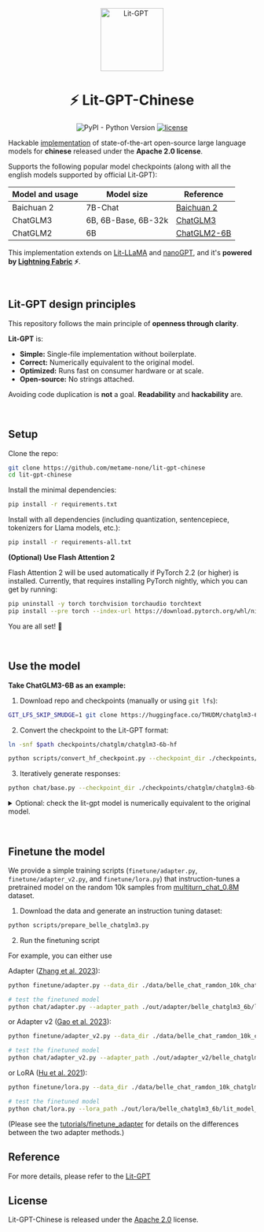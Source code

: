 <div align="center">
<img src="https://pl-public-data.s3.amazonaws.com/assets_lightning/LitStableLM_Badge.png" alt="Lit-GPT" width="128"/>

# ⚡ Lit-GPT-Chinese

<!--
<p align="center">
  <a href="https://www.lightning.ai/">Lightning.ai</a> •
  <a href="https://lightning.ai/docs/pytorch/stable/">PyTorch Lightning</a> •
  <a href="https://lightning.ai/docs/fabric/stable/">Fabric</a>
</p>
-->

![PyPI - Python Version](https://img.shields.io/pypi/pyversions/pytorch-lightning) [![license](https://img.shields.io/badge/License-Apache%202.0-blue.svg)](https://github.com/Lightning-AI/lit-stablelm/blob/master/LICENSE) 

</div>


<!-- # ⚡ Lit-GPT-Chinese -->

Hackable [implementation](lit_gpt/model.py) of state-of-the-art open-source large language models for **chinese** released under the **Apache 2.0 license**.

Supports the following popular model checkpoints (along with all the english models supported by official Lit-GPT):

| Model and usage                                                                   | Model size                               | Reference                                                                                        |
|-----------------------------------------------------------------------------------|------------------------------------------|--------------------------------------------------------------------------------------------------|
| Baichuan 2                                | 7B-Chat | [Baichuan 2](https://github.com/baichuan-inc/Baichuan2)                                         |
| ChatGLM3                                 | 6B, 6B-Base, 6B-32k | [ChatGLM3](https://github.com/THUDM/ChatGLM3)                                         |
| ChatGLM2                                 | 6B | [ChatGLM2-6B](https://github.com/THUDM/ChatGLM2-6B)                                         |


This implementation extends on [Lit-LLaMA](https://github.com/lightning-AI/lit-llama) and [nanoGPT](https://github.com/karpathy/nanoGPT), and it's **powered by [Lightning Fabric](https://lightning.ai/docs/fabric/stable/) ⚡**.

&nbsp;

## Lit-GPT design principles

This repository follows the main principle of **openness through clarity**.

**Lit-GPT** is:

- **Simple:** Single-file implementation without boilerplate.
- **Correct:** Numerically equivalent to the original model.
- **Optimized:** Runs fast on consumer hardware or at scale.
- **Open-source:** No strings attached.

Avoiding code duplication is **not** a goal. **Readability** and **hackability** are.

&nbsp;

## Setup

Clone the repo:

```bash
git clone https://github.com/metame-none/lit-gpt-chinese
cd lit-gpt-chinese
```

Install the minimal dependencies:

```bash
pip install -r requirements.txt
```

Install with all dependencies (including quantization, sentencepiece, tokenizers for Llama models, etc.):

```bash
pip install -r requirements-all.txt
```

**(Optional) Use Flash Attention 2**

Flash Attention 2 will be used automatically if PyTorch 2.2 (or higher) is installed.
Currently, that requires installing PyTorch nightly, which you can get by running:

```bash
pip uninstall -y torch torchvision torchaudio torchtext
pip install --pre torch --index-url https://download.pytorch.org/whl/nightly/cu121
```

You are all set! 🎉

&nbsp;

## Use the model

**Take ChatGLM3-6B as an example:**

1. Download repo and checkpoints (manually or using `git lfs`):
```bash
GIT_LFS_SKIP_SMUDGE=1 git clone https://huggingface.co/THUDM/chatglm3-6b $path
```
2. Convert the checkpoint to the Lit-GPT format:
```bash
ln -snf $path checkpoints/chatglm/chatglm3-6b-hf

python scripts/convert_hf_checkpoint.py --checkpoint_dir ./checkpoints/chatglm/chatglm3-6b-hf
```
3. Iteratively generate responses:
```bash
python chat/base.py --checkpoint_dir ./checkpoints/chatglm/chatglm3-6b-hf  --precision "16-true"
```

<details>
<summary> Optional: check the lit-gpt model is numerically equivalent to the original model. </summary>

- make the following changes to the original model (modeling_chatglm.py):

```diff
-from .configuration_chatglm import ChatGLMConfig
+from configuration_chatglm import ChatGLMConfig

 # flags required to enable jit fusion kernels

@@ -157,7 +157,7 @@ class RotaryEmbedding(nn.Module):
         )


-@torch.jit.script
+# @torch.jit.script
 def apply_rotary_pos_emb(x: torch.Tensor, rope_cache: torch.Tensor) -> torch.Tensor:
```
- check the model difference:

```bash
CUDA_VISIBLE_DEVICES=0,1 python tests/test_chatglm3.py model_diff ./checkpoints/chatglm/chatglm3-6b-hf
```

- for baichuan2 model:
```diff
--- a/modeling_baichuan.py
+++ b/modeling_baichuan.py
@@ -20,8 +20,8 @@
 # limitations under the License.


-from .configuration_baichuan import BaichuanConfig
-from .generation_utils import build_chat_input, TextIterStreamer
+from configuration_baichuan import BaichuanConfig
+from generation_utils import build_chat_input, TextIterStreamer

 import math
 from typing import List, Optional, Tuple, Union
```

</details>

&nbsp;

## Finetune the model

We provide a simple training scripts (`finetune/adapter.py`, `finetune/adapter_v2.py`, and `finetune/lora.py`) that instruction-tunes a pretrained model on the random 10k samples from [multiturn_chat_0.8M](https://huggingface.co/datasets/BelleGroup/multiturn_chat_0.8M) dataset.

1. Download the data and generate an instruction tuning dataset:

```bash
python scripts/prepare_belle_chatglm3.py
```

2. Run the finetuning script

For example, you can either use

Adapter ([Zhang et al. 2023](https://arxiv.org/abs/2303.16199)):

```bash
python finetune/adapter.py --data_dir ./data/belle_chat_ramdon_10k_chatglm3 --checkpoint_dir ./checkpoints/chatglm/chatglm3-6b-hf --out_dir out/adapter/belle_chatglm3_6b --precision "bf16-true"

# test the finetuned model
python chat/adapter.py --adapter_path ./out/adapter/belle_chatglm3_6b/lit_model_adapter_finetuned.pth --checkpoint_dir ./checkpoints/chatglm/chatglm3-6b-hf --precision "16-true"
```

or Adapter v2 ([Gao et al. 2023](https://arxiv.org/abs/2304.15010)):

```bash
python finetune/adapter_v2.py --data_dir ./data/belle_chat_ramdon_10k_chatglm3 --checkpoint_dir ./checkpoints/chatglm/chatglm3-6b-hf --out_dir out/adapter_v2/belle_chatglm3_6b --precision "bf16-true"

# test the finetuned model
python chat/adapter_v2.py --adapter_path ./out/adapter_v2/belle_chatglm3_6b/lit_model_adapter_finetuned.pth --checkpoint_dir ./checkpoints/chatglm/chatglm3-6b-hf --precision "16-true"
```

or LoRA ([Hu et al. 2021](https://arxiv.org/abs/2106.09685)):

```bash
python finetune/lora.py --data_dir ./data/belle_chat_ramdon_10k_chatglm3 --checkpoint_dir ./checkpoints/chatglm/chatglm3-6b-hf --out_dir out/lora/belle_chatglm3_6b --precision "16-true"

# test the finetuned model
python chat/lora.py --lora_path ./out/lora/belle_chatglm3_6b/lit_model_lora_finetuned.pth --checkpoint_dir ./checkpoints/chatglm/chatglm3-6b-hf  --precision "16-true"
```

(Please see the [tutorials/finetune_adapter](tutorials/finetune_adapter.md) for details on the differences between the two adapter methods.)

## Reference

For more details, please refer to the [Lit-GPT](https://github.com/Lightning-AI/lit-gpt)

## License

Lit-GPT-Chinese is released under the [Apache 2.0](https://github.com/Lightning-AI/lit-gpt/blob/main/LICENSE) license.
